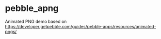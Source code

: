 # pebble_apng
Animated PNG demo based on https://developer.getpebble.com/guides/pebble-apps/resources/animated-pngs/
